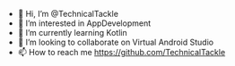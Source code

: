 - 👋 Hi, I’m @TechnicalTackle
- 👀 I’m interested in AppDevelopment
- 🌱 I’m currently learning Kotlin
- 💞️ I’m looking to collaborate on Virtual Android Studio
- 📫 How to reach me https://github.com/TechnicalTackle

<!---
TechnicalTackle/TechnicalTackle is a ✨ special ✨ repository because its `README.md` (this file) appears on your GitHub profile.
You can click the Preview link to take a look at your changes.
--->

